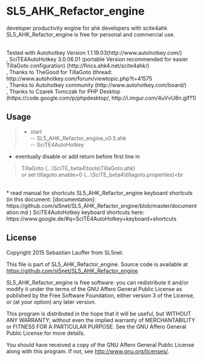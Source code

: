 
SL5_AHK_Refactor_engine
=====

developer productivity engine for ahk developers with scite4ahk<br>
SL5_AHK_Refactor_engine is free for personal and commercial use.

<br>
Tested with Autohotkey Version 1.1.19.03(http://www.autohotkey.com/) <br>
, SciTE4AutoHotkey 3.0.06.01 (portable Version recommended for easier TillaGoto configuration) (http://fincs.ahk4.net/scite4ahk/)<br>
, Thanks to TheGood for TillaGoto (thread:  http://www.autohotkey.com/forum/viewtopic.php?t=41575<br>
, Thanks to Autohotkey community (http://www.autohotkey.com/board/)<br>
, Thanks to Czarek Tomczak for PHP Desktop (https://code.google.com/p/phpdesktop/, http://i.imgur.com/4uVvU8n.gif?1)
<br>


Usage
-----

>* start<br>
> --   SL5_AHK_Refactor_engine_v0.5.ahk<br>
> --   SciTE4AutoHotkey
* eventually disable or add return before first line in <br>
>    TillaGoto (...\SciTE_beta4\tools\TillaGoto.ahk)<br>
>    or set tillagoto.enable=0 (...\SciTE_beta4\tillagoto.properties)<br
<br>
* read manual for shortcuts 
  SL5_AHK_Refactor_engine keyboard shortcuts (in this document: [documentation]:  https://github.com/sl5net/SL5_AHK_Refactor_engine/blob/master/documentation.md )
   SciTE4AutoHotkey keyboard shortcuts here: <br> https://www.google.de/#q=SciTE4AutoHotkey+keyboard+shortcuts 



License
-------
 
Copyright 2015 Sebastian Lauffer from SL5net.

This file is part of SL5_AHK_Refactor_engine. Source code is available at 
https://github.com/sl5net/SL5_AHK_Refactor_engine

SL5_AHK_Refactor_engine is free software: you can redistribute it and/or modify it under the terms of the GNU Affero General Public License as published by the Free Software Foundation, either version 3 of the License, or (at your option) any later version.

This program is distributed in the hope that it will be useful, but WITHOUT ANY WARRANTY; without even the implied warranty of MERCHANTABILITY or FITNESS FOR A PARTICULAR PURPOSE. See the GNU Affero General Public License for more details.

You should have received a copy of the GNU Affero General Public License along with this program. If not, see http://www.gnu.org/licenses/.